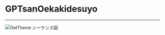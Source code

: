 # GPTsanOekakidesuyo


---

![GetTheme シーケンス図](http://www.plantuml.com/plantuml/proxy?cache=no&src=https://raw.githubusercontent.com/yosky1011/GPTsanOekakidesuyo/docs/GetTheme.puml)
